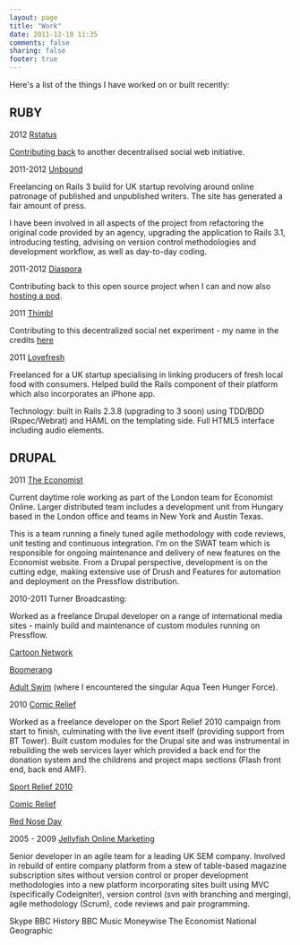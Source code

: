 ```yaml
---
layout: page
title: "Work"
date: 2011-12-10 11:35
comments: false
sharing: false
footer: true
---
```


Here's a list of the things I have worked on or built recently:

RUBY
----

2012 [Rstatus](http://rstat.us)

[Contributing back](https://github.com/hotsh/rstat.us/pull/516) to another decentralised social web initiative.

2011-2012 [Unbound](http://unbound.co.uk)

Freelancing on Rails 3 build for UK startup revolving around online patronage of published and unpublished writers. The site has generated a fair amount of press.

I have been involved in all aspects of the project from refactoring the original code provided by an agency, upgrading the application to Rails 3.1, introducing testing, advising on version control methodologies and development workflow, as well as day-to-day coding.

2011-2012 [Diaspora](http://joindiaspora.org)

Contributing back to this open source project when I can and now also [hosting a pod](http://diasporauk.com).

2011 [Thimbl](http://thimbl.net)

Contributing to this decentralized social net experiment - my name in the credits [here](https://vimeo.com/18749871)

2011 [Lovefresh](http:/lovefre.sh) 

Freelanced for a UK startup specialising in linking producers of fresh local food with consumers. Helped build the Rails component of their platform which also incorporates an iPhone app.

Technology: built in Rails 2.3.8 (upgrading to 3 soon) using TDD/BDD (Rspec/Webrat) and HAML on the templating side. Full HTML5 interface including audio elements.

DRUPAL
------

2011 [The Economist](http://www.economist.com)

Current daytime role working as part of the London team for Economist Online. Larger distributed team includes a development unit from Hungary based in the London office and teams in New York and Austin Texas.

This is a team running a finely tuned agile methodology with code reviews, unit testing and continuous integration. I'm on the SWAT team which is responsible for ongoing maintenance and delivery of new features on the Economist website. From a Drupal perspective, development is on the cutting edge, making extensive use of Drush and Features for automation and deployment on the Pressflow distribution.

2010-2011 Turner Broadcasting:

Worked as a freelance Drupal developer on a range of international media sites - mainly build and maintenance of custom modules running on Pressflow.

[Cartoon Network](http://cartoonnetwork.co.uk)

[Boomerang](http://boomerangtv.co.uk)

[Adult Swim](http://adultswim.com) (where I encountered the singular Aqua Teen Hunger Force).

2010 [Comic Relief](http://comicrelief.co.uk)

Worked as a freelance developer on the Sport Relief 2010 campaign from start to finish, culminating with the live event itself (providing support from BT Tower). Built custom modules for the Drupal site and was instrumental in rebuilding the web services layer which provided a back end for the donation system and the childrens and project maps sections (Flash front end, back end AMF).

[Sport Relief 2010](http://sportrelief.com)

[Comic Relief](http://comicrelief.com)

[Red Nose Day](http://rednoseday.co.uk)

2005 - 2009 [Jellyfish Online Marketing](http://jellyfish.co.uk)

Senior developer in an agile team for a leading UK SEM company. Involved in rebuild of entire company platform from a stew of table-based magazine subscription sites without version control or proper development methodologies into a new platform incorporating sites built using MVC (specifically Codeigniter), version control (svn with branching and merging), agile methodology (Scrum), code reviews and pair programming.

Skype
BBC History
BBC Music
Moneywise
The Economist
National Geographic
